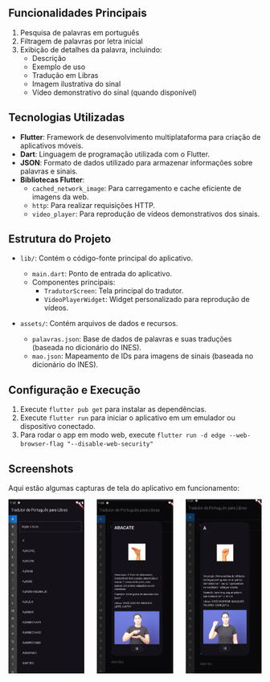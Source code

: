 ## Funcionalidades Principais

1. Pesquisa de palavras em português
2. Filtragem de palavras por letra inicial
3. Exibição de detalhes da palavra, incluindo:
   - Descrição
   - Exemplo de uso
   - Tradução em Libras
   - Imagem ilustrativa do sinal
   - Vídeo demonstrativo do sinal (quando disponível)

## Tecnologias Utilizadas

- **Flutter**: Framework de desenvolvimento multiplataforma para criação de aplicativos móveis.
- **Dart**: Linguagem de programação utilizada com o Flutter.
- **JSON**: Formato de dados utilizado para armazenar informações sobre palavras e sinais.
- **Bibliotecas Flutter**:
  - `cached_network_image`: Para carregamento e cache eficiente de imagens da web.
  - `http`: Para realizar requisições HTTP.
  - `video_player`: Para reprodução de vídeos demonstrativos dos sinais.

## Estrutura do Projeto

- `lib/`: Contém o código-fonte principal do aplicativo.
  - `main.dart`: Ponto de entrada do aplicativo.
  - Componentes principais:
    - `TradutorScreen`: Tela principal do tradutor.
    - `VideoPlayerWidget`: Widget personalizado para reprodução de vídeos.
- `assets/`: Contém arquivos de dados e recursos.

  - `palavras.json`: Base de dados de palavras e suas traduções (baseada no dicionário do INES).
  - `mao.json`: Mapeamento de IDs para imagens de sinais (baseada no dicionário do INES).

## Configuração e Execução

1. Execute `flutter pub get` para instalar as dependências.
2. Execute `flutter run` para iniciar o aplicativo em um emulador ou dispositivo conectado.
3. Para rodar o app em modo web, execute `flutter run -d edge --web-browser-flag "--disable-web-security"`

## Screenshots

Aqui estão algumas capturas de tela do aplicativo em funcionamento:

<div style="display: flex; justify-content: space-between;">
  <img src="assets/tela1.png" alt="Tela Inicial" width="30%">
  <img src="assets/tela2.png" alt="Pesquisa de Palavras" width="30%">
  <img src="assets/tela3.png" alt="Detalhes da Palavra" width="30%">
</div>
